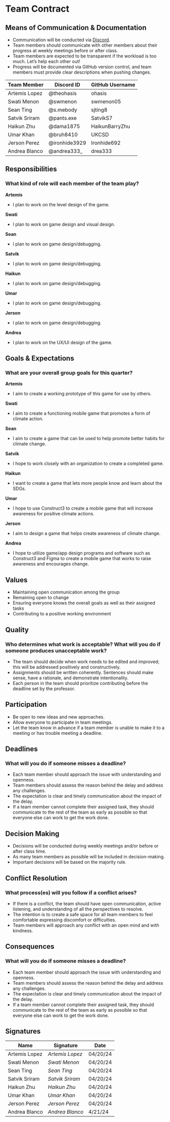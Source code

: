 # Team Contract
## Means of Communication & Documentation
- Communication will be conducted via [Discord](https://discord.gg/jP5PGZWX).
- Team members should communicate with other members about their progress at weekly meetings before or after class.
- Team members are expected to be transparent if the workload is too much. Let’s help each other out!
- Progress will be documented via GitHub version control, and team members must provide clear descriptions when pushing changes.

| Team Member | Discord ID | GitHub Username |
| ---- | ---- | ---- |
| Artemis Lopez | @theohasis| ohasis |
| Swati Menon | @swmenon | swmenon05 |
| Sean Ting | @s.mebody | sjting8 |
| Satvik Sriram | @pants.exe | SatvikS7 |
| Haikun Zhu | @dama1875 | HaikunBarryZhu |
| Umar Khan | @bruh8410 | UKCSD |
| Jerson Perez | @ironhide3929 | Ironhide692 |
| Andrea Blanco | @andrea333_ | drea333 |

## Responsibilities
### What kind of role will each member of the team play? 
**Artemis**
- I plan to work on the level design of the game.

**Swati**
- I plan to work on game design and visual design. 
  
**Sean**
- I plan to work on game design/debugging.

**Satvik**
- I plan to work on game design/debugging.

**Haikun**
- I plan to work on game design/debugging.

**Umar**
- I plan to work on game design/debugging.
  
**Jerson**
- I plan to work on game design/debugging.

**Andrea**
- I plan to work on the UX/UI design of the game.

## Goals & Expectations
### What are your overall group goals for this quarter?
**Artemis**
- I aim to create a working prototype of this game for use by others.

**Swati**
- I aim to create a functioning mobile game that promotes a form of climate action.

**Sean**
- I aim to create a game that can be used to help promote better habits for climate change.

**Satvik**
- I hope to work closely with an organization to create a completed game.

**Haikun**
- I want to create a game that lets more people know and learn about the SDGs.

**Umar**
- I hope to use Construct3 to create a mobile game that will increase awareness for positive climate actions.

**Jerson**
- I aim to design a game that helps create awareness of climate change.

**Andrea** 
- I hope to utilize game/app design programs and software such as Construct3 and Figma to create a mobile game that works to raise awareness and encourages change.

## Values
- Maintaining open communication among the group
- Remaining open to change
- Ensuring everyone knows the overall goals as well as their assigned tasks
- Contributing to a positive working environment

## Quality
### Who determines what work is acceptable? What will you do if someone produces unacceptable work?
- The team should decide when work needs to be edited and improved; this will be addressed positively and constructively. 
- Assignments should be written coherently. Sentences should make sense, have a rationale, and demonstrate intentionality.
- Each person in the team should prioritize contributing before the deadline set by the professor.

## Participation
- Be open to new ideas and new approaches.
- Allow everyone to participate in team meetings.
- Let the team know in advance if a team member is unable to make it to a meeting or has trouble meeting a deadline. 

## Deadlines
### What will you do if someone misses a deadline?
- Each team member should approach the issue with understanding and openness. 
- Team members should assess the reason behind the delay and address any challenges.
- The expectation is clear and timely communication about the impact of the delay.
- If a team member cannot complete their assigned task, they should communicate to the rest of the team as early as possible so that everyone else can work to get the work done.

## Decision Making
- Decisions will be conducted during weekly meetings and/or before or after class time.
- As many team members as possible will be included in decision-making.
- Important decisions will be based on the majority rule.

## Conflict Resolution
### What process(es) will you follow if a conflict arises?
- If there is a conflict, the team should have open communication, active listening, and understanding of all the perspectives to resolve. 
- The intention is to create a safe space for all team members to feel comfortable expressing discomfort or difficulties.
- Team members will approach any conflict with an open mind and with kindness.

## Consequences
### What will you do if someone misses a deadline?
- Each team member should approach the issue with understanding and openness. 
- Team members should assess the reason behind the delay and address any challenges.
- The expectation is clear and timely communication about the impact of the delay.
- If a team member cannot complete their assigned task, they should communicate to the rest of the team as early as possible so that everyone else can work to get the work done.

## Signatures
| Name | Signature | Date|
| ---- | ---- | ---- |
| Artemis Lopez | *Artemis Lopez* | 04/20/24 |
| Swati Menon | *Swati Menon* | 04/20/24 |
| Sean Ting | *Sean Ting* | 04/20/24 |
| Satvik Sriram | *Satvik Sriram* | 04/20/24 |
| Haikun Zhu | *Haikun Zhu* | 04/20/24 |
| Umar Khan | *Umar Khan* | 04/20/24 |
| Jerson Perez | *Jerson Perez* | 04/20/24 |
| Andrea Blanco | *Andrea Blanco* | 4/21/24 |
